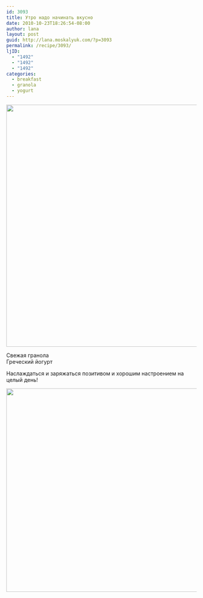 ```yaml
---
id: 3093
title: Утро надо начинать вкусно
date: 2010-10-23T18:26:54-08:00
author: lana
layout: post
guid: http://lana.moskalyuk.com/?p=3093
permalink: /recipe/3093/
ljID:
  - "1492"
  - "1492"
  - "1492"
categories:
  - breakfast
  - granola
  - yogurt
---
```

<img loading="lazy" class="alignnone" title="granola and yogurt" src="http://farm2.static.flickr.com/1196/5103360199_ff294aca36_z.jpg" alt="" width="561" height="640" />

Свежая гранола  
Греческий йогурт

Наслаждаться и заряжаться позитивом и хорошим настроением на целый день!

<img loading="lazy" class="alignnone" title="breakfast" src="http://farm5.static.flickr.com/4127/5103358661_296be649e9_z.jpg" alt="" width="640" height="538" />